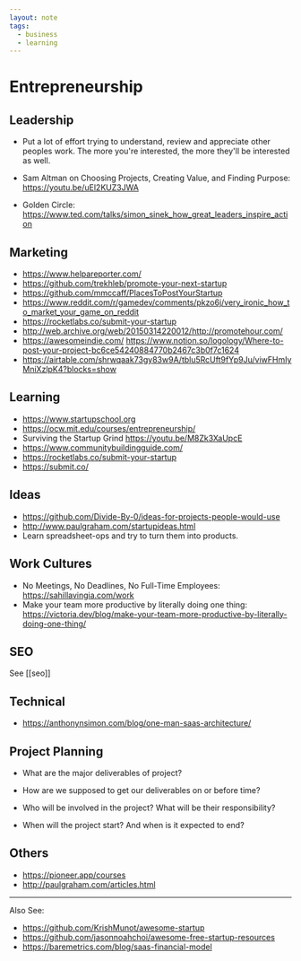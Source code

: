 ```yaml
---
layout: note
tags:
  - business
  - learning
---
```


# Entrepreneurship

## Leadership

- Put a lot of effort trying to understand, review and appreciate other peoples work. The more you're interested, the more they'll be interested as well.

- Sam Altman on Choosing Projects, Creating Value, and Finding Purpose: https://youtu.be/uEl2KUZ3JWA

- Golden Circle: https://www.ted.com/talks/simon_sinek_how_great_leaders_inspire_action

## Marketing

- https://www.helpareporter.com/
- https://github.com/trekhleb/promote-your-next-startup
- https://github.com/mmccaff/PlacesToPostYourStartup
- https://www.reddit.com/r/gamedev/comments/pkzo6j/very_ironic_how_to_market_your_game_on_reddit
- https://rocketlabs.co/submit-your-startup
- http://web.archive.org/web/20150314220012/http://promotehour.com/
- https://awesomeindie.com/
  https://www.notion.so/logology/Where-to-post-your-project-bc6ce54240884770b2467c3b0f7c1624
- https://airtable.com/shrwqaak73gy83w9A/tblu5RcUft9fYp9Ju/viwFHmIyMniXzlpK4?blocks=show

## Learning

- https://www.startupschool.org
- https://ocw.mit.edu/courses/entrepreneurship/
- Surviving the Startup Grind https://youtu.be/M8Zk3XaUpcE
- https://www.communitybuildingguide.com/
- https://rocketlabs.co/submit-your-startup
- https://submit.co/

## Ideas

- https://github.com/Divide-By-0/ideas-for-projects-people-would-use
- http://www.paulgraham.com/startupideas.html
- Learn spreadsheet-ops and try to turn them into products.

## Work Cultures

- No Meetings, No Deadlines, No Full-Time Employees: https://sahillavingia.com/work
- Make your team more productive by literally doing one thing: https://victoria.dev/blog/make-your-team-more-productive-by-literally-doing-one-thing/

## SEO

See [[seo]]

## Technical

- https://anthonynsimon.com/blog/one-man-saas-architecture/

## Project Planning

- What are the major deliverables of project?

- How are we supposed to get our deliverables on or before time?

- Who will be involved in the project? What will be their responsibility?

- When will the project start? And when is it expected to end?

## Others

- https://pioneer.app/courses
- http://paulgraham.com/articles.html

---

Also See:

- https://github.com/KrishMunot/awesome-startup
- https://github.com/jasonnoahchoi/awesome-free-startup-resources
- https://baremetrics.com/blog/saas-financial-model
